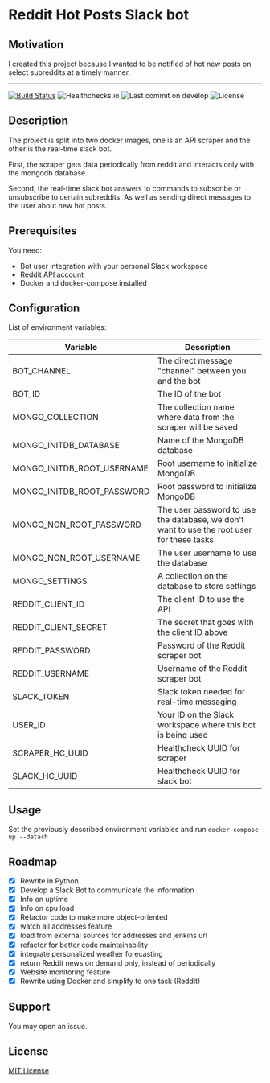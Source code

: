 # Reddit Hot Posts Slack bot

## Motivation

I created this project because I wanted to be notified of hot new posts on select subreddits at a timely manner.

---
[![Build Status](https://drone.gordon-pn.com/api/badges/gordonpn/personal-slack-bot/status.svg?ref=refs/heads/develop)](https://drone.gordon-pn.com/gordonpn/personal-slack-bot)
![Healthchecks.io](https://healthchecks.io/badge/ca24ff5d-8821-4d86-8a5a-dc92cf/kCadkBM0.svg)
![Last commit on develop](https://badgen.net/github/last-commit/gordonpn/reddit-slack-bot/develop)
![License](https://badgen.net/github/license/gordonpn/reddit-slack-bot)

## Description

The project is split into two docker images, one is an API scraper and the other is the real-time slack bot.

First, the scraper gets data periodically from reddit and interacts only with the mongodb database.

Second, the real-time slack bot answers to commands to subscribe or unsubscribe to certain subreddits. As well as sending direct messages to the user about new hot posts.

## Prerequisites

You need:

- Bot user integration with your personal Slack workspace
- Reddit API account
- Docker and docker-compose installed

## Configuration

List of environment variables:

| Variable                   | Description                                                                               |
|----------------------------|-------------------------------------------------------------------------------------------|
| BOT_CHANNEL                | The direct message "channel" between you and the bot                                      |
| BOT_ID                     | The ID of the bot                                                                         |
| MONGO_COLLECTION           | The collection name where data from the scraper will be saved                             |
| MONGO_INITDB_DATABASE      | Name of the MongoDB database                                                              |
| MONGO_INITDB_ROOT_USERNAME | Root username to initialize MongoDB                                                       |
| MONGO_INITDB_ROOT_PASSWORD | Root password to initialize MongoDB                                                       |
| MONGO_NON_ROOT_PASSWORD    | The user password to use the database, we don't want to use the root user for these tasks |
| MONGO_NON_ROOT_USERNAME    | The user username to use the database                                                     |
| MONGO_SETTINGS             | A collection on the database to store settings                                            |
| REDDIT_CLIENT_ID           | The client ID to use the API                                                              |
| REDDIT_CLIENT_SECRET       | The secret that goes with the client ID above                                             |
| REDDIT_PASSWORD            | Password of the Reddit scraper bot                                                        |
| REDDIT_USERNAME            | Username of the Reddit scraper bot                                                        |
| SLACK_TOKEN                | Slack token needed for real-time messaging                                                |
| USER_ID                    | Your ID on the Slack workspace where this bot is being used                               |
| SCRAPER_HC_UUID            | Healthcheck UUID for scraper                                                              |
| SLACK_HC_UUID              | Healthcheck UUID for slack bot                                                            |

## Usage

Set the previously described environment variables and run `docker-compose up --detach`

## Roadmap

* [x]  Rewrite in Python
* [x]  Develop a Slack Bot to communicate the information
* [x]  Info on uptime
* [x]  Info on cpu load
* [x]  Refactor code to make more object-oriented
* [x]  watch all addresses feature
* [x]  load from external sources for addresses and jenkins url
* [x]  refactor for better code maintainability
* [x]  integrate personalized weather forecasting
* [x]  return Reddit news on demand only, instead of periodically
* [x]  Website monitoring feature
* [x]  Rewrite using Docker and simplify to one task (Reddit)

## Support

You may open an issue.

## License

[MIT License](./LICENSE)
